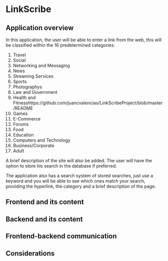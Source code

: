 # LinkScribe
## Application overview
In this application, the user will be able to enter a link from the web, this will be classified within the 16 predetermined categories:
1. Travel
2. Social 
3. Networking and Messaging
4. News
5. Streaming Services
6. Sports
7. Photographys
8. Law and Government
9. Health and Fitnesshttps://github.com/juancvalencias/LinkScribeProject/blob/master/README
10. Games
11. E-Commerce
12. Forums
13. Food
14. Education
15. Computers and Technology 
16. Business/Corporate
17. Adult 

A brief description of the site will also be added.
The user will have the option to store his search in the database if preferred.

The application also has a search system of stored searches, just use a keyword and you will be able 
to see which ones match your search, providing the hyperlink, the category and a brief description of the page.

## Frontend and its content
## Backend and its content
## Frontend-backend communication
## Considerations
